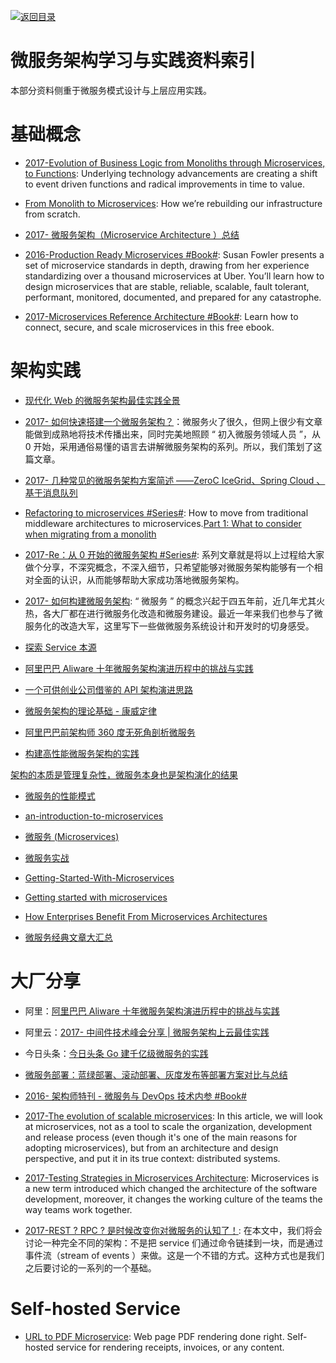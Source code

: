 [![返回目录](https://parg.co/UGo)](https://parg.co/b4z)

# 微服务架构学习与实践资料索引

本部分资料侧重于微服务模式设计与上层应用实践。

# 基础概念

* [2017-Evolution of Business Logic from Monoliths through Microservices, to Functions](http://6me.us/bR50k): Underlying technology advancements are creating a shift to event driven functions and radical improvements in time to value.

- [From Monolith to Microservices](https://blog.poki.com/from-monolith-to-microservices-b16bae1d6c9d#.iof40icta): How we’re rebuilding our infrastructure from scratch.

* [2017- 微服务架构（Microservice Architecture ）总结](https://parg.co/b22)

* [2016-Production Ready Microservices #Book#](https://parg.co/U6C): Susan Fowler presents a set of microservice standards in depth, drawing from her experience standardizing over a thousand microservices at Uber. You’ll learn how to design microservices that are stable, reliable, scalable, fault tolerant, performant, monitored, documented, and prepared for any catastrophe.

* [2017-Microservices Reference Architecture #Book#](https://parg.co/U6h): Learn how to connect, secure, and scale microservices in this free ebook.

# 架构实践

* [现代化 Web 的微服务架构最佳实践全景](http://mp.weixin.qq.com/s?__biz=MjM5MDE0Mjc4MA==&mid=2650994851&idx=1&sn=3c197d1dd03b77c2e28d53eea51ceb03&chksm=bdbf00f08ac889e6578cf9c007420083ad6a211aa7d9010469df838ad9970abfe626c7d4277e&mpshare=1&scene=23&srcid=11212awqMjU8OcidSWhGPTbc#rd)

* [2017- 如何快速搭建一个微服务架构？](http://mp.weixin.qq.com/s/aR_gz8Ns6ndegCc9WDT6fQ)：微服务火了很久，但网上很少有文章能做到成熟地将技术传播出来，同时完美地照顾 “ 初入微服务领域人员 ”，从 0 开始，采用通俗易懂的语言去讲解微服务架构的系列。所以，我们策划了这篇文章。

* [2017- 几种常见的微服务架构方案简述 ——ZeroC IceGrid、Spring Cloud 、基于消息队列](http://www.broadview.com.cn/article/348)

* [Refactoring to microservices #Series#](https://parg.co/b2z): How to move from traditional middleware architectures to microservices.[Part 1: What to consider when migrating from a monolith](https://parg.co/b2z)

* [2017-Re：从 0 开始的微服务架构 #Series#](http://www.infoq.com/cn/minibooks/microservice--from-zero): 系列文章就是将以上过程给大家做个分享，不深究概念，不深入细节，只希望能够对微服务架构能够有一个相对全面的认识，从而能够帮助大家成功落地微服务架构。

* [2017- 如何构建微服务架构](http://www.jianshu.com/p/77ce2dbd1d6e): “ 微服务 ” 的概念兴起于四五年前，近几年尤其火热，各大厂都在进行微服务化改造和微服务建设。最近一年来我们也参与了微服务化的改造大军，这里写下一些做微服务系统设计和开发时的切身感受。

* [探索 Service 本源](https://drive.wps.cn/view/l/c082daaed0c2454c8cb32c76c9af2d88)

* [阿里巴巴 Aliware 十年微服务架构演进历程中的挑战与实践 ](http://mp.weixin.qq.com/s?__biz=MzA5Nzc4OTA1Mw==&mid=2659598690&idx=1&sn=5eed77a7e9b88877af2ae841dc8a64d5&chksm=8be99470bc9e1d6604746bc39095c958c1bdfd02f31f507fc357f4571047c37e34ffdd54957e&mpshare=1&scene=23&srcid=1219gpRXZWZZ1dRSbx3n2R43#rd)

* [一个可供创业公司借鉴的 API 架构演进思路 ](http://mp.weixin.qq.com/s?__biz=MzA5Nzc4OTA1Mw==&mid=2659598657&idx=1&sn=a663aa0b0326fefe59af31f84316a7b0&chksm=8be99453bc9e1d45e979b0e28af8b7e174dfb3c499cc40ba9bc3b90a5bb6e5e6525ae8b49ddc#rd)

* [微服务架构的理论基础 - 康威定律](https://yq.aliyun.com/articles/8611?f=tt&hmsr=toutiao.io&utm_medium=toutiao.io&utm_source=toutiao.io)
* [阿里巴巴前架构师 360 度无死角剖析微服务](https://my.oschina.net/osccreate/blog/785004)
* [构建高性能微服务架构的实践](http://mp.weixin.qq.com/s?__biz=MzI4MjE3MTcwNA==&mid=2664335032&idx=1&sn=bdc4586829883f256919cb2c719c6d61)

[架构的本质是管理复杂性，微服务本身也是架构演化的结果](http://mp.weixin.qq.com/s?__biz=MzA5Nzc4OTA1Mw==&mid=411129391&idx=1&sn=ebf06fb5cc4a5f57f86341ba4114cab8&scene=0#wechat_redirect)

* [微服务的性能模式](http://blog.oneapm.com/apm-tech/657.html?utm_source=tuicool&utm_medium=referral)

- [an-introduction-to-microservices](https://auth0.com/blog/2015/09/04/an-introduction-to-microservices-part-1/)
- [微服务 (Microservices)](http://blog.csdn.net/wurenhai/article/details/37659335)
- [微服务实战](http://kb.cnblogs.com/page/521880/)
- [Getting-Started-With-Microservices](https://dzone.com/refcardz/getting-started-with-microservices)
- [Getting started with microservices](https://blog.ruxit.com/microservices/)
- [How Enterprises Benefit From Microservices Architectures](https://blog.risingstack.com/how-enterprises-benefit-from-microservices-architectures/?utm_source=tuicool&utm_medium=referral)

- [微服务经典文章大汇总](http://mp.weixin.qq.com/s?__biz=MzA3MDg4Nzc2NQ==&mid=504649826&idx=1&sn=6a9a2f98f3be076e234d9758ce87f656#rd)

# 大厂分享

* 阿里：[阿里巴巴 Aliware 十年微服务架构演进历程中的挑战与实践](https://parg.co/b2j)

* 阿里云：[2017- 中间件技术峰会分享 | 微服务架构上云最佳实践](http://jm.taobao.org/2017/08/07/20170807/)

* 今日头条：[今日头条 Go 建千亿级微服务的实践](https://zhuanlan.zhihu.com/p/26695984)

* [微服务部署：蓝绿部署、滚动部署、灰度发布等部署方案对比与总结](http://mp.weixin.qq.com/s/EOsVEvZ95onDXJPsjMoA2g)

* [2016- 架构师特刊 - 微服务与 DevOps 技术内参 #Book#](http://q.infoqstatic.com/ppt/Microservice&DevOps.pdf)

* [2017-The evolution of scalable microservices](https://www.oreilly.com/ideas/the-evolution-of-scalable-microservices): In this article, we will look at microservices, not as a tool to scale the organization, development and release process (even though it's one of the main reasons for adopting microservices), but from an architecture and design perspective, and put it in its true context: distributed systems.

* [2017-Testing Strategies in Microservices Architecture](https://parg.co/bec): Microservices is a new term introduced which changed the architecture of the software development, moreover, it changes the working culture of the teams the way teams work together.

* [2017-REST ? RPC ? 是时候改变你对微服务的认知了！](https://mp.weixin.qq.com/s/HTeQNU-1P-hWloEdjl1QYg): 在本文中，我们将会讨论一种完全不同的架构：不是把 service 们通过命令链揉到一块，而是通过事件流（stream of events ）来做。这是一个不错的方式。这种方式也是我们之后要讨论的一系列的一个基础。

# Self-hosted Service

* [URL to PDF Microservice](https://github.com/alvarcarto/url-to-pdf-api): Web page PDF rendering done right. Self-hosted service for rendering receipts, invoices, or any content.
